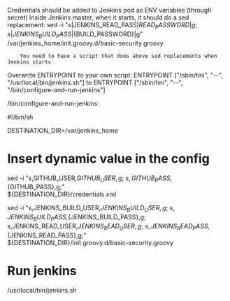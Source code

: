 Credentials should be added to Jenkins pod as ENV variables (through secret)
	Inside Jenkins master, when it starts, it should do a sed replacement:
		sed -i "s|JENKINS_READ_PASS|${READ_PASSWORD}|g;s|JENKINS_BUILD_PASS|${BUILD_PASSWORD}|g" /var/jenkins_home/init.groovy.d/basic-security.groovy

		You need to have a script that does above sed replacements when Jenkins starts

Overwrite ENTRYPOINT to your own script:
ENTRYPOINT ["/sbin/tini", "--", "/usr/local/bin/jenkins.sh"]
to
ENTRYPOINT ["/sbin/tini", "--", "/bin/configure-and-run-jenkins"]


/bin/configure-and-run-jenkins:

#!/bin/sh

DESTINATION_DIR=/var/jenkins_home

# Insert dynamic value in the config

sed -i "s,GITHUB_USER,${GITHUB_USER},g; \
        s,GITHUB_PASS,${GITHUB_PASS},g;" \
    ${DESTINATION_DIR}/credentials.xml

sed -i "s,JENKINS_BUILD_USER,${JENKINS_BUILD_USER},g; \
        s,JENKINS_BUILD_PASS,${JENKINS_BUILD_PASS},g; \
        s,JENKINS_READ_USER,${JENKINS_READ_USER},g; \
        s,JENKINS_READ_PASS,${JENKINS_READ_PASS},g;" \
    ${DESTINATION_DIR}/init.groovy.d/basic-security.groovy

# Run jenkins
/usr/local/bin/jenkins.sh
